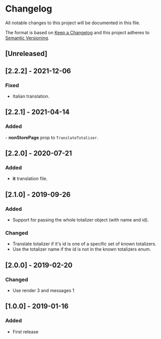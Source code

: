 # Changelog

All notable changes to this project will be documented in this file.

The format is based on [Keep a Changelog](http://keepachangelog.com/en/1.0.0/)
and this project adheres to [Semantic Versioning](http://semver.org/spec/v2.0.0.html).

## [Unreleased]

## [2.2.2] - 2021-12-06

### Fixed

- Italian translation.

## [2.2.1] - 2021-04-14

### Added

- **nonStorePage** prop to `TranslateTotalizer`.

## [2.2.0] - 2020-07-21

### Added

- **it** translation file.

## [2.1.0] - 2019-09-26

### Added

- Support for passing the whole totalizer object (with name and id).

### Changed

- Translate totalizer if it's id is one of a specific set of known totalizers.
- Use the totalizer name if the id is not in the known totalizers enum.

## [2.0.0] - 2019-02-20

### Changed

- Use render 3 and messages 1

## [1.0.0] - 2019-01-16

### Added

- First release
